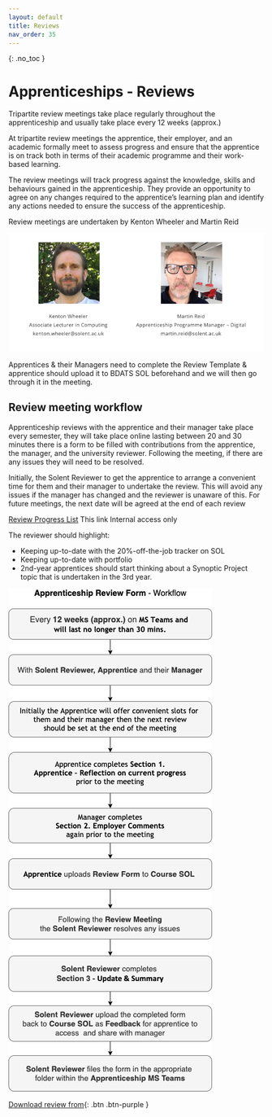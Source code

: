 ```yaml
---
layout: default
title: Reviews
nav_order: 35
---
```


{: .no_toc }

# Apprenticeships - Reviews

Tripartite review meetings take place regularly throughout the apprenticeship and usually take place every 12 weeks (approx.)

At tripartite review meetings the apprentice, their employer, and an academic formally meet to assess progress and ensure that the apprentice is on track both in terms of their academic programme and their work-based learning. 

The review meetings will track progress against the knowledge, skills and behaviours gained in the apprenticeship.  They provide an opportunity to agree on any changes required to the apprentice’s learning plan and identify any actions needed to ensure the success of the apprenticeship.

Review meetings are undertaken by Kenton Wheeler and Martin Reid

![](images/kenton_martin.png)


Apprentices & their Managers need to complete the Review Template & apprentice should upload it to BDATS SOL beforehand and we will then go through it in the meeting.

## Review meeting workflow

Apprenticeship reviews with the apprentice and their manager take place every semester, they will take place online lasting between 20 and 30 minutes there is a form to be filled with contributions from the apprentice, the manager, and the university reviewer. Following the meeting, if there are any issues they will need to be resolved.

Initially, the Solent Reviewer to get the apprentice to arrange a convenient time for them and their manager to undertake the review. This will avoid any issues if the manager has changed and the reviewer is unaware of this. For future meetings, the next date will be agreed at the end of each review

[Review Progress List](https://ssu.sharepoint.com/:x:/r/sites/DigitalApprenticeships/Shared%20Documents/General/Student%20lists/overdue_reviews.xlsx?d=w5dfc1b1c9f164f52a50d5bd77151a36f&csf=1&web=1&e=hs4HeF) This link Internal access only

The reviewer should highlight:

* Keeping up-to-date with the 20%-off-the-job tracker on SOL
* Keeping up-to-date with portfolio
* 2nd-year apprentices should start thinking about a Synoptic Project topic that is undertaken in the 3rd year.


![review_workflow](https://github.com/martinsolent/solent_store/raw/main/images/review_workflow-100_v4.png)


[Download review from](https://github.com/martinsolent/solent_store/raw/main/docs/APPRENTICESHIP%20REVIEW%20FORM.docx){: .btn .btn-purple } 


